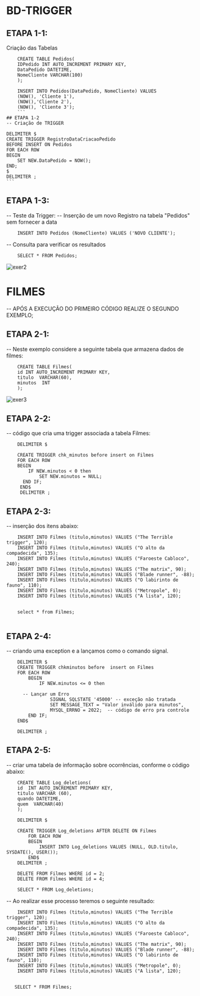 # BD-TRIGGER

## ETAPA 1-1:
 Criação das Tabelas 
```
    CREATE TABLE Pedidos(
    IDPedido INT AUTO_INCREMENT PRIMARY KEY,
    DataPedido DATETIME,
    NomeCliente VARCHAR(100)
    );

    INSERT INTO Pedidos(DataPedido, NomeCliente) VALUES
    (NOW(), 'Cliente 1'),
    (NOW(),'Cliente 2'),
    (NOW(),	'Cliente 3');
    ```
## ETAPA 1-2
-- Criação de TRIGGER
  ```
    DELIMITER $
    CREATE TRIGGER RegistroDataCriacaoPedido
    BEFORE INSERT ON Pedidos
    FOR EACH ROW
    BEGIN
	    SET NEW.DataPedido = NOW();
    END;
    $
    DELIMITER ; 
    ```
## ETAPA 1-3:
-- Teste da Trigger:
-- Inserção de um novo Registro na tabela "Pedidos" sem fornecer a data
```
    INSERT INTO Pedidos (NomeCliente) VALUES ('NOVO CLIENTE');
```
-- Consulta para verificar os resultados
```
    SELECT * FROM Pedidos;
```
![exer2]()

# FILMES

-- APÓS A EXECUÇÃO DO PRIMEIRO CÓDIGO REALIZE O SEGUNDO EXEMPLO;
## ETAPA 2-1:
-- Neste exemplo considere a seguinte tabela que armazena dados de filmes:
```
    CREATE TABLE Filmes(
    id INT AUTO_INCREMENT PRIMARY KEY,
    titulo	VARCHAR(60),
    minutos  INT
    );
```
  ![exer3]()

## ETAPA 2-2: 
-- código que cria uma trigger associada a tabela Filmes:
```
    DELIMITER $

    CREATE TRIGGER chk_minutos before insert on Filmes
    FOR EACH ROW
    BEGIN
	    IF NEW.minutos < 0 then
		    SET	NEW.minutos = NULL;
      END IF;
     END$   
     DELIMITER ;
 ```
## ETAPA 2-3: 
 -- inserção dos itens abaixo:
```
    INSERT INTO Filmes (titulo,minutos) VALUES ("The Terrible trigger", 120);
    INSERT INTO Filmes (titulo,minutos) VALUES ("O alto da compadecida", 135);
    INSERT INTO Filmes (titulo,minutos) VALUES ("Faroeste Cabloco", 240);
    INSERT INTO Filmes (titulo,minutos) VALUES ("The matrix", 90);
    INSERT INTO Filmes (titulo,minutos) VALUES ("Blade runner", -88);
    INSERT INTO Filmes (titulo,minutos) VALUES ("O labirinto de fauno", 110);
    INSERT INTO Filmes (titulo,minutos) VALUES ("Metropole", 0);
    INSERT INTO Filmes (titulo,minutos) VALUES ("A lista", 120);


    select * from Filmes;


```
## ETAPA 2-4:
-- criando uma exception e a lançamos como o comando signal.
```
    DELIMITER $
    CREATE TRIGGER chkminutos before  insert on Filmes
    FOR EACH ROW
	    BEGIN
		    IF NEW.minutos <= 0 then
        
      -- Lançar um Erro
			    SIGNAL SQLSTATE '45000' -- exceção não tratada
			    SET MESSAGE_TEXT = "Valor inválido para minutos",
			    MYSQL_ERRNO = 2022;  -- código de erro pra controle
        END IF;
    END$
    
    DELIMITER ;

```
## ETAPA 2-5:
-- criar uma tabela de informação sobre ocorrências, conforme o código abaixo:
```
    CREATE TABLE Log_deletions(
    id	INT AUTO_INCREMENT PRIMARY KEY,
    titulo VARCHAR (60),
    quando DATETIME,
    quem  VARCHAR(40)
    );

	DELIMITER $
    
    CREATE TRIGGER Log_deletions AFTER DELETE ON Filmes
		FOR EACH ROW 
        BEGIN 
			INSERT INTO Log_deletions VALUES (NULL, OLD.titulo, SYSDATE(), USER());
		END$
    DELIMITER ;

    DELETE FROM Filmes WHERE id = 2;
    DELETE FROM Filmes WHERE id = 4;

    SELECT * FROM Log_deletions; 
```
-- Ao realizar esse processo teremos o seguinte resultado:
```
    INSERT INTO Filmes (titulo,minutos) VALUES ("The Terrible trigger", 120);
    INSERT INTO Filmes (titulo,minutos) VALUES ("O alto da compadecida", 135);
    INSERT INTO Filmes (titulo,minutos) VALUES ("Faroeste Cabloco", 240);
    INSERT INTO Filmes (titulo,minutos) VALUES ("The matrix", 90);
    INSERT INTO Filmes (titulo,minutos) VALUES ("Blade runner", -88);
    INSERT INTO Filmes (titulo,minutos) VALUES ("O labirinto de fauno", 110);
    INSERT INTO Filmes (titulo,minutos) VALUES ("Metropole", 0);
    INSERT INTO Filmes (titulo,minutos) VALUES ("A lista", 120);


   SELECT * FROM Filmes;
   ```
